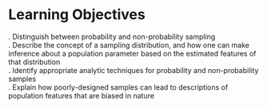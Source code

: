 # Learning Objectives
. Distinguish between probability and non-probability sampling<br>
. Describe the concept of a sampling distribution, and how one can make inference about a population parameter based on the estimated features of that distribution<br>
. Identify appropriate analytic techniques for probability and non-probability samples<br>
. Explain how poorly-designed samples can lead to descriptions of population features that are biased in nature<br>
